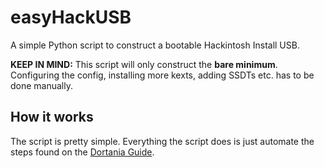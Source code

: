 # easyHackUSB
A simple Python script to construct a bootable Hackintosh Install USB.

**KEEP IN MIND:** This script will only construct the **bare minimum**. Configuring the config, installing more kexts, adding SSDTs etc. has to be done manually.

## How it works
The script is pretty simple.
Everything the script does is just automate the steps found on the [Dortania Guide](https://dortania.gitbook.io).
